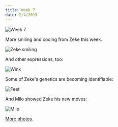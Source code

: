 ```yaml
---
title: Week 7
date: 2/4/2013
---
```


![Week 7](https://lh5.googleusercontent.com/-S4uoO2KhfCg/URCj7C7HkPI/AAAAAAAAKEI/SJDXfFT8D6M/s674/Zeek+Week+7+Graphic.jpg)

More smiling and cooing from Zeke this week.

![Zeke smiling](https://lh5.googleusercontent.com/-u4pQVBH0AoE/URCj_eN-kcI/AAAAAAAAKE0/_XWUZicHj9g/s1011/DSC_7487.JPG)

And other expressions, too:

![Wink](https://lh6.googleusercontent.com/-_VqPLwsbt_s/URCkCKQcwoI/AAAAAAAAKFQ/qhbSVbsehuY/s1011/DSC_7570.JPG)

Some of Zeke's genetics are becoming identifiable:

![Feet](https://lh3.googleusercontent.com/-NJ8hrdNb4vo/URCkEZNYNQI/AAAAAAAAKFg/WZHTODi81sU/s1011/DSC_7575.JPG)

And Milo showed Zeke his new moves:

![Milo](https://lh4.googleusercontent.com/-J7UZ1krmU2U/URCkE-dpd9I/AAAAAAAAKFo/CZ1MpOGeDtY/s672/P1030080.JPG)

[More photos](https://plus.google.com/photos/109995794392976695103/albums/5841348792871311217?sqi=104224507953462118663&sqsi=3f148359-9145-4848-aeb4-6ea74a092630&authkey=CLuX7fvHi_y9qgE).
